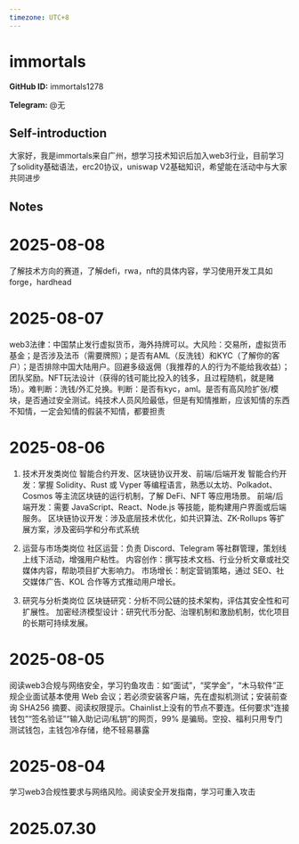 ```yaml
---
timezone: UTC+8
---
```


# immortals

**GitHub ID:** immortals1278

**Telegram:** @无

## Self-introduction

大家好，我是immortals来自广州，想学习技术知识后加入web3行业，目前学习了solidity基础语法，erc20协议，uniswap V2基础知识，希望能在活动中与大家共同进步

## Notes

<!-- Content_START -->
# 2025-08-08

了解技术方向的赛道，了解defi，rwa，nft的具体内容，学习使用开发工具如forge，hardhead

# 2025-08-07

web3法律：中国禁止发行虚拟货币，海外持牌可以。大风险：交易所，虚拟货币基金；是否涉及法币（需要牌照）；是否有AML（反洗钱）和KYC（了解你的客户）；是否排除中国大陆用户。回避多级返佣（我推荐的人的行为不能给我收益）；团队奖励。NFT玩法设计（获得的钱可能比投入的钱多，且过程随机，就是赌场）。难判断：洗钱/外汇兑换。判断：是否有kyc，aml。是否有高风险扩张/模块，是否通过安全测试。纯技术人员风险最低，但是有知情推断，应该知情的东西不知情，一定会知情的假装不知情，都要担责

# 2025-08-06

1. 技术开发类岗位
智能合约开发、区块链协议开发、前端/后端开发
智能合约开发：掌握 Solidity、Rust 或 Vyper 等编程语言，熟悉以太坊、Polkadot、Cosmos 等主流区块链的运行机制，了解 DeFi、NFT 等应用场景。
前端/后端开发：需要 JavaScript、React、Node.js 等技能，能构建用户界面或后端服务。
区块链协议开发：涉及底层技术优化，如共识算法、ZK-Rollups 等扩展方案，涉及密码学和分布式系统

2. 运营与市场类岗位
社区运营：负责 Discord、Telegram 等社群管理，策划线上线下活动，增强用户粘性。
内容创作：撰写技术文档、行业分析文章或社交媒体内容，帮助项目扩大影响力。
市场增长：制定营销策略，通过 SEO、社交媒体广告、KOL 合作等方式推动用户增长。

3. 研究与分析类岗位
区块链研究：分析不同公链的技术架构，评估其安全性和可扩展性。
加密经济模型设计：研究代币分配、治理机制和激励机制，优化项目的长期可持续发展。

# 2025-08-05

阅读web3合规与网络安全，学习钓鱼攻击：如“面试”，“奖学金”，“木马软件”正规企业面试基本使用 Web 会议；若必须安装客户端，先在虚拟机测试；安装前查询 SHA256 摘要、阅读权限提示。Chainlist上没有的节点不要连。任何要求“连接钱包”“签名验证”“输入助记词/私钥”的网页，99% 是骗局。空投、福利只用专门测试钱包，主钱包冷存储，绝不轻易暴露

# 2025-08-04

学习web3合规性要求与网络风险。阅读安全开发指南，学习可重入攻击


# 2025.07.30


<!-- Content_END -->

